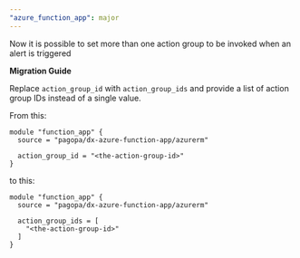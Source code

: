 ```yaml
---
"azure_function_app": major
---
```


Now it is possible to set more than one action group to be invoked when an alert is triggered

**Migration Guide**

Replace `action_group_id` with `action_group_ids` and provide a list of action group IDs instead of a single value.

From this:

```hcl
module "function_app" {
  source = "pagopa/dx-azure-function-app/azurerm"

  action_group_id = "<the-action-group-id>"
}
```

to this:

```hcl
module "function_app" {
  source = "pagopa/dx-azure-function-app/azurerm"

  action_group_ids = [
    "<the-action-group-id>"
  ]
}
```

